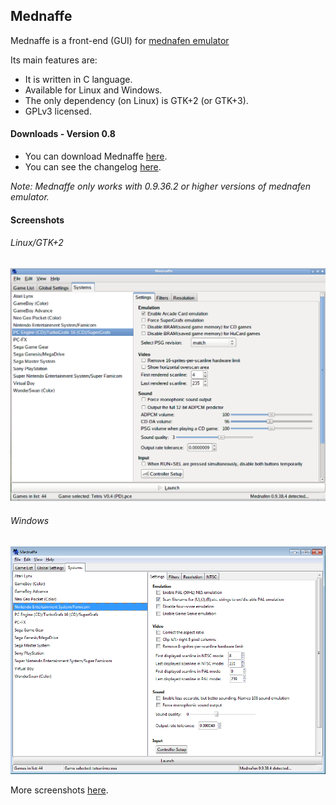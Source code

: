 ## Mednaffe
Mednaffe is a front-end (GUI) for [mednafen emulator](http://mednafen.sourceforge.net "mednafen emulator")

Its main features are:

 * It is written in C language.
 * Available for Linux and Windows.
 * The only dependency (on Linux) is GTK+2 (or GTK+3).
 * GPLv3 licensed.

#### Downloads - Version 0.8
 * You can download Mednaffe [here](https://sites.google.com/site/amatcoder/mednaffe/downloads/ "Downloads").
 * You can see the changelog [here](https://github.com/AmatCoder/mednaffe/blob/master/ChangeLog "ChangeLog").

*Note: Mednaffe only works with 0.9.36.2 or higher versions of mednafen emulator.*

#### Screenshots

###### Linux/GTK+2

![Mednaffe on Linux/GTK+2](https://github.com/AmatCoder/mednaffe/blob/wiki/mednaffe_systems_settings_gtk2.png "Mednaffe on Linux/GTK+2")

###### Windows

![Mednaffe on Windows 7](https://github.com/AmatCoder/mednaffe/blob/wiki/mednaffe_systems_settings_win.png "Mednaffe on Windows 7")

More screenshots [here](https://sites.google.com/site/amatcoder/mednaffe/screenshot "screenshots").
